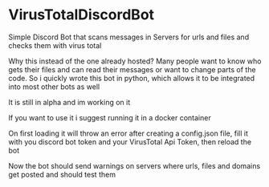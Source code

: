 # VirusTotalDiscordBot
Simple Discord Bot that scans messages in Servers for urls and files and checks them with virus total

Why this instead of the one already hosted? Many people want to know who gets their files and can read their messages or want to change parts of the code. So i quickly wrote this bot in python, which allows it to be integrated into most other bots as well



It is still in alpha and im working on it


If you want to use it i suggest running it in a docker container


On first loading it will throw an error after creating a config.json file, fill it with you discord bot token and your VirusTotal Api Token, then reload the bot

Now the bot should send warnings on servers where urls, files and domains get posted and should test them
